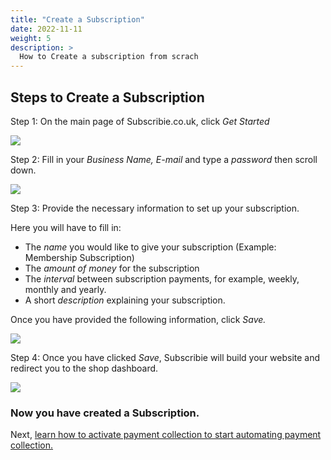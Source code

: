 ```yaml
---
title: "Create a Subscription"
date: 2022-11-11
weight: 5
description: >
  How to Create a subscription from scrach
---
```


## Steps to Create a Subscription

Step 1: On the main page of Subscribie.co.uk, click *Get Started*

![](https://i.imgur.com/mcejWLl.png)

Step 2: Fill in your *Business Name, E-mail* and type a *password* then scroll down.

![](https://i.imgur.com/qgi8ELb.png)

Step 3: Provide the necessary information to set up your subscription.

 Here you will have to fill in:
- The *name* you would like to give your subscription (Example: Membership Subscription)
- The *amount of money* for the subscription
- The *interval* between subscription payments, for example, weekly, monthly and yearly.
- A short *description* explaining your subscription.

Once you have provided the following information, click *Save.*

![](https://i.imgur.com/8X3gc36.png)

Step 4: Once you have clicked *Save*, Subscribie will build your website and redirect you to the shop dashboard.

![](https://i.imgur.com/mh6qlyX.png)

### Now you have created a Subscription.

Next, [learn how to activate payment collection to start automating payment collection.](https://docs.subscribie.co.uk/docs/tutorials/link-stripe-to-shop/)
